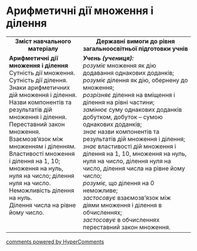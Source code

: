 <div id="hypercomments_widget" class="js-hypercomments-widget invisible"></div>

# Арифметичні дії множення і ділення
<table>
  <tr>
    <td width="40%" align="center"><b>Зміст навчального матеріалу<b></td>
    <td width="60%" align="center"><b>Державні вимоги до рівня загальноосвітньої підготовки учнів</b></td>
  </tr>
  <tr>
    <td width="40%" style="vertical-align:top !important;"><b>Арифметичні дії множення і ділення</b><br>
Сутність дії множення.<br> 
Сутність дії ділення.<br>
Знаки арифметичних дій множення і ділення.<br> 
Назви компонентів та результатів дій множення і ділення.<br> 
Переставний закон множення.<br>
Взаємозв’язок між множенням і діленням.<br>
Властивості множення і ділення на 1, 10; множення на нуль, нуля на число; ділення нуля на число.<br>
Неможливість ділення на нуль.<br>
Ділення числа на рівне йому число.<br></td>
    <td width="60%" style="vertical-align:top !important;"><i><b>Учень (учениця):</b></i><br>
<i>розуміє</i> множення як дію додавання  однакових доданків; <br>
<i>розуміє</i> ділення як дію, обернену до множення; <br>
<i>розрізняє</i> ділення на вміщення і ділення на рівні частини;<br>
<i>замінює</i> суму однакових доданків добутком, добуток – сумою однакових доданків;<br>
<i>знає</i> назви компонентів та результатів дій множення і ділення;<br>
<i>знає</i> властивості дій множення і ділення на 1, 10,  множення на нуль, нуля на число, ділення нуля на число, ділення числа на рівне йому число;<br>
<i>розуміє,</i> що ділення на 0 неможливе;   <br>
<i>застосовує</i> взаємозв’язок між діями множення і ділення в обчисленнях;<br>
<i>застосовує</i> в обчисленнях переставний закон множення.<br></td>
  </tr>
</table>

<div class="js-hypercomments-container">
    <a href="http://hypercomments.com" class="hc-link" title="comments widget">comments powered by HyperComments</a>
</div>